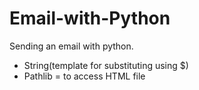 # Email-with-Python
Sending an email with python.
- String(template for substituting using $)
- Pathlib = to access HTML file

